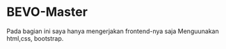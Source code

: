 # BEVO-Master
Pada bagian ini saya hanya mengerjakan frontend-nya saja Menguunakan html,css, bootstrap.
